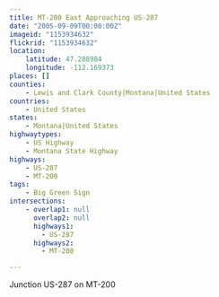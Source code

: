 ```yaml
---
title: MT-200 East Approaching US-287
date: "2005-09-09T00:00:00Z"
imageid: "1153934632"
flickrid: "1153934632"
location:
    latitude: 47.288984
    longitude: -112.169373
places: []
counties:
    - Lewis and Clark County|Montana|United States
countries:
    - United States
states:
    - Montana|United States
highwaytypes:
    - US Highway
    - Montana State Highway
highways:
    - US-287
    - MT-200
tags:
    - Big Green Sign
intersections:
    - overlap1: null
      overlap2: null
      highways1:
        - US-287
      highways2:
        - MT-200

---
```

Junction US-287 on MT-200